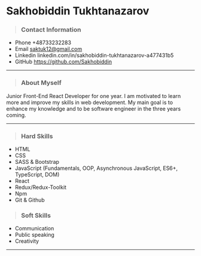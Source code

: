 # Sakhobiddin Tukhtanazarov

>### Contact Information


- Phone +48733232283
- Email saktuk12@gmail.com
- Linkedin linkedin.com/in/sakhobiddin-tukhtanazarov-a477431b5
- GitHub https://github.com/Sakhobiddin

---

>### About Myself 

Junior Front-End React Developer for one year. I am motivated to learn more and improve my skills in web development. My main goal is to enhance my knowledge and to be software engineer in the three years coming.

---

>### Hard Skills

- HTML
- CSS
- SASS & Bootstrap
- JavaScript (Fundamentals, OOP, Asynchronous JavaScript, ES6+, TypeScript, DOM)
- React
- Redux/Redux-Toolkit
- Npm
- Git & Github

>### Soft Skills

- Communication
- Public speaking
- Creativity

---
